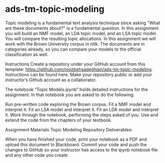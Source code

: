 # ads-tm-topic-modeling
Topic modeling is a fundamental text analysis technique since asking "What are these documents about?" is a fundamental question. In this assignment you will build an NMF model, an LDA topic model, and an LSA topic model. You will compare the resulting topic allocations. In this assignment we will work with the Brown University corpus in nltk. The documents are in categories already, so you can compare your models to the official classification as well.

Instructions
Create a repository under your GitHub account from this template: https://github.com/roozbehsadeghian/ads-tm-topic-modeling. Instructions can be found here. Make your repository public or add your instructor’s Github account as a collaborator.

The notebook “Topic Models.ipynb” holds detailed instructions for the assignment. In that notebook you are asked to do the following:

Run pre-written code exploring the Brown corpus.
Fit a NMF model and interpret it.
Fit an LSA model and interpret it.
Fit an LDA model and interpret it.
Work through the notebook, performing the steps asked of you. Use and extend the code from the chapters of your textbook.

Assignment Materials
Topic Modeling Repository
Deliverables:

When you have finished your code, print your notebook as a PDF and upload this document to Blackboard.
Commit your code and push the changes to GitHub so your instructor has access to the ipynb notebook file and any other code you create.
